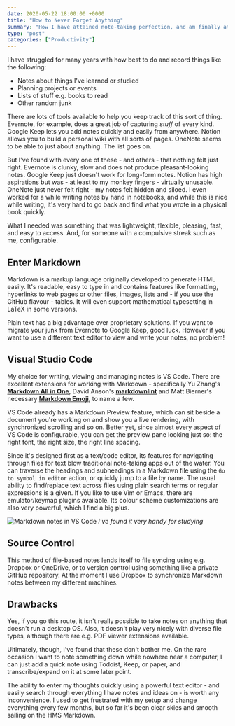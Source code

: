 ```yaml
---
date: 2020-05-22 18:00:00 +0000
title: "How to Never Forget Anything"
summary: "How I have attained note-taking perfection, and am finally at peace."
type: "post"
categories: ["Productivity"]
---
```


I have struggled for many years with how best to do and record things like the following:

- Notes about things I've learned or studied
- Planning projects or events
- Lists of stuff e.g. books to read
- Other random junk

There are lots of tools available to help you keep track of this sort of thing. Evernote, for example, does a great job of capturing *stuff* of every kind. Google Keep lets you add notes quickly and easily from anywhere. Notion allows you to build a personal wiki with all sorts of pages. OneNote seems to be able to just about anything. The list goes on.

But I've found with every one of these - and others - that nothing felt just right. Evernote is clunky, slow and does not produce pleasant-looking notes. Google Keep just doesn't work for long-form notes. Notion has high aspirations but was - at least to my monkey fingers - virtually unusable. OneNote just never felt right - my notes felt hidden and siloed. I even worked for a while writing notes by hand in notebooks, and while this is nice while writing, it's very hard to go back and find what you wrote in a physical book quickly.

What I needed was something that was lightweight, flexible, pleasing, fast, and easy to access. And, for someone with a compulsive streak such as me, configurable.

## Enter Markdown

Markdown is a markup language originally developed to generate HTML easily. It's readable, easy to type in and contains features like formatting, hyperlinks to web pages or other files, images, lists and - if you use the GitHub flavour - tables. It will even support mathematical typesetting in LaTeX in some versions.

Plain text has a big advantage over proprietary solutions. If you want to migrate your junk from Evernote to Google Keep, good luck. However if you want to use a different text editor to view and write your notes, no problem!

## Visual Studio Code

My choice for writing, viewing and managing notes is VS Code. There are excellent extensions for working with Markdown - specifically Yu Zhang's [**Markdown All in One**](https://marketplace.visualstudio.com/items?itemName=yzhang.markdown-all-in-one), David Anson's [**markdownlint**](https://marketplace.visualstudio.com/items?itemName=DavidAnson.vscode-markdownlint) and Matt Bierner's necessary [**Markdown Emoji**](https://marketplace.visualstudio.com/items?itemName=bierner.markdown-emoji), to name a few.

VS Code already has a Markdown Preview feature, which can sit beside a document you're working on and show you a live rendering, with synchronized scrolling and so on. Better yet, since almost every aspect of VS Code is configurable, you can get the preview pane looking just so: the right font, the right size, the right line spacing.

Since it's designed first as a text/code editor, its features for navigating through files for text blow traditional note-taking apps out of the water. You can traverse the headings and subheadings in a Markdown file using the `Go to symbol in editor` action, or quickly jump to a file by name. The usual ability to find/replace text across files using plain search terms or regular expressions is a given. If you like to use Vim or Emacs, there are emulator/keymap plugins available. Its colour scheme customizations are also very powerful, which I find a big plus.

![Markdown notes in VS Code](/images/markdown-notes.png "Markdown notes in VS Code")
*I've found it very handy for studying*

## Source Control

This method of file-based notes lends itself to file syncing using e.g. Dropbox or OneDrive, or to version control using something like a private GitHub repository. At the moment I use Dropbox to synchronize Markdown notes between my different machines.

## Drawbacks

Yes, if you go this route, it isn't really possible to take notes on anything that doesn't run a desktop OS. Also, it doesn't play very nicely with diverse file types, although there are e.g. PDF viewer extensions available.

Ultimately, though, I've found that these don't bother me. On the rare occasion I want to note something down while nowhere near a computer, I can just add a quick note using Todoist, Keep, or paper, and transcribe/expand on it at some later point.

The ability to enter my thoughts quickly using a powerful text editor - and easily search through everything I have notes and ideas on - is worth any inconvenience. I used to get frustrated with my setup and change everything every few months, but so far it's been clear skies and smooth sailing on the HMS Markdown.
